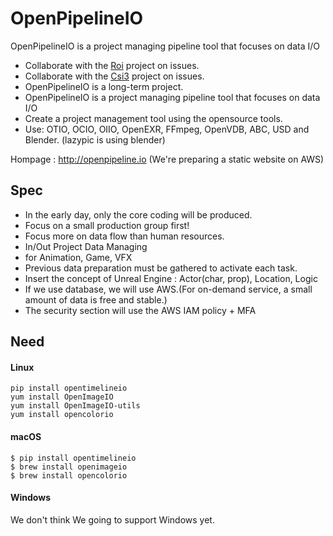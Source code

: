 # OpenPipelineIO
OpenPipelineIO is a project managing pipeline tool that focuses on data I/O

- Collaborate with the [Roi](https://github.com/studio2l/roi) project on issues.
- Collaborate with the [Csi3](https://github.com/digital-idea/csi3) project on issues.
- OpenPipelineIO is a long-term project.
- OpenPipelineIO is a project managing pipeline tool that focuses on data I/O
- Create a project management tool using the opensource tools.
- Use: OTIO, OCIO, OIIO, OpenEXR, FFmpeg, OpenVDB, ABC, USD and Blender. (lazypic is using blender)

Hompage : http://openpipeline.io (We're preparing a static website on AWS)

## Spec
- In the early day, only the core coding will be produced.
- Focus on a small production group first!
- Focus more on data flow than human resources.
- In/Out Project Data Managing
- for Animation, Game, VFX
- Previous data preparation must be gathered to activate each task.
- Insert the concept of Unreal Engine : Actor(char, prop), Location, Logic
- If we use database, we will use AWS.(For on-demand service, a small amount of data is free and stable.)
- The security section will use the AWS IAM policy + MFA

## Need

#### Linux
```
pip install opentimelineio
yum install OpenImageIO
yum install OpenImageIO-utils
yum install opencolorio
```

#### macOS
```
$ pip install opentimelineio
$ brew install openimageio
$ brew install opencolorio
```

#### Windows
We don't think We going to support Windows yet.

